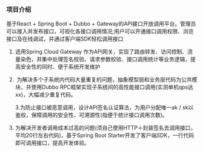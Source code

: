 ### 项目介绍
基于React + Spring Boot + Dubbo + Gateway的API接口开放调用平台。管理员可以接入并发布接口，可视化各接口调用情况;用户可以开通接口调用权限、浏览接口及在线调试，并通过客户端SDK轻松调用接口

1. 选用Spring Cloud Gateway 作为API网关，实现了路由转发、访问控制、流量染色，并集中处理签名校验、请求参数校验、接口调用统计等业务逻辑，提高安全性的同时、便于系统开发维护

2.  为解决多个子系统内代码大量重复的问题，抽象模型层和业务层代码为公共模块，并使用Dubbo RPC框架实现子系统间的高性能接口调用(实测单机qps达 xx)，大幅减少重复代码。

   3.为防止接口被恶意调用，设计API签名认证算法，为用户分配唯一ak / sk以鉴权，保障调用的安全性、可溯源性(指便于统计接口调用次数)。

4. 为解决开发者调用成本过高的问题(须自己使用HTTP＋封装签名去调用接口，平均20行左右代码)，基于Spring Boot Starter开发了客户端SDK，一行代码即可调用接口，提高开发体验。